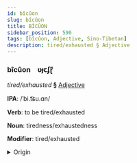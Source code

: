 ```yaml
---
id: bîcûon
slug: bîcûon
title: BÎCÛON
sidebar_position: 590
tags: [bîcûon, Adjective, Sino-Tibetan]
description: tired/exhausted § Adjective
---
```


### bîcûon&emsp;<span kind="abugida">ʋɟꞇʄɽ̃</span>

*tired/exhausted* **§** [Adjective](../../tags/Adjective)

**IPA**: /ˈbi.t͡ɕu.ɑn/

**Verb**: to be tired/exhausted

**Noun**: tiredness/exhaustedness

**Modifier**: tired/exhausted

<details>
    <summary>Origin</summary>
    Mandarin 疲倦 píjuàn [pʰí.tɕwàn]<br/>
    <em>Sino-Tibetan Language Family</em>
</details>